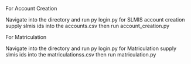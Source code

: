 For Account Creation

Navigate into the directory and run py login.py
for SLMIS account creation supply slmis ids into the accounts.csv then run account_creation.py

For Matriculation

Navigate into the directory and run py login.py
for Matriculation supply slmis ids into the matriculationss.csv then run matriculation.py



